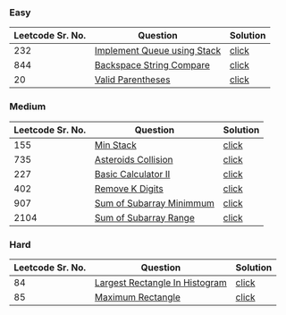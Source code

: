 ### Easy 
Leetcode Sr. No. | Question | Solution
-------------|------------- | -------------
232 | [Implement Queue using Stack](https://leetcode.com/problems/implement-queue-using-stacks/) | [click](./Solutions/ImplementQueueUsingStacks.java)
844 | [Backspace String Compare](https://leetcode.com/problems/backspace-string-compare/) | [click](./Solutions/BackSpaceStringCompare.java)
20 | [Valid Parentheses](https://leetcode.com/problems/valid-parentheses/) | [click](./Solutions/ValidParentheses.java)

### Medium
Leetcode Sr. No. | Question | Solution
-------------|------------- | -------------
155 | [Min Stack](https://leetcode.com/problems/min-stack/) | [click](./Solutions/MinStack.java)
735 | [Asteroids Collision](https://leetcode.com/problems/asteroid-collision/) | [click](./Solutions/AsteroidsCollision.java)
227 | [Basic Calculator II](https://leetcode.com/problems/basic-calculator-ii/) | [click](./Solutions/BasicCalculatorII.java)
402 | [Remove K Digits](https://leetcode.com/problems/remove-k-digits/) | [click](./Solutions/RemoveKDigits.java)
907 | [Sum of Subarray Minimmum](https://leetcode.com/problems/sum-of-subarray-minimums/) | [click](./Solutions/SumOfSubarrayMinimum.java)
2104 | [Sum of Subarray Range](https://leetcode.com/problems/sum-of-subarray-ranges/) | [click](./Solutions/SumOfSubarrayRange.java) 

### Hard
Leetcode Sr. No. | Question | Solution
-------------|------------- | -------------
84 | [Largest Rectangle In Histogram](https://leetcode.com/problems/largest-rectangle-in-histogram/) |[click](./Solutions/LargestAreaOfHistogram.java)
85 | [Maximum Rectangle](https://leetcode.com/problems/maximal-rectangle/) | [click](./Solutions/MaximumRectangle.java)